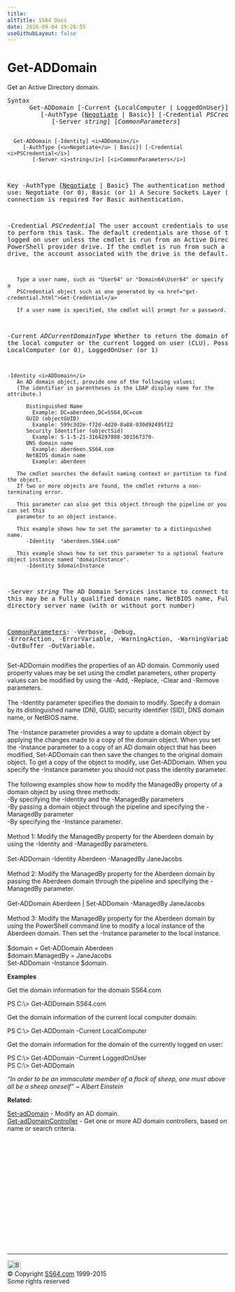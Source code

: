 ```yaml
---
title:
altTitle: SS64 Docs
date: 2016-09-04 19:26:55
useGithubLayout: false
---
```

<!-- #BeginLibraryItem "/Library/head_ps.lbi" --><!-- #EndLibraryItem --><h1>Get-ADDomain</h1> 
<p>Get an Active Directory domain.</p>
<pre>Syntax
      Get-ADDomain [-Current {LocalComputer | LoggedOnUser}]
         [-AuthType {<u>Negotiate</u> | Basic}] [-Credential <i>PSCredential</i>]
            [-Server <i>string</i>] [<i>CommonParameters</i>]

      Get-ADDomain [-Identity] <i>ADDomain</i> 
         [-AuthType {<u>Negotiate</u> | Basic}] [-Credential <i>PSCredential</i>]
            [-Server <i>string</i>] [<i>CommonParameters</i>]

Key
   -AuthType {<u>Negotiate</u> | Basic}
       The authentication method to use: Negotiate (or 0), Basic (or 1)
       A Secure Sockets Layer (SSL) connection is required for Basic authentication.

   -Credential <i>PSCredential</i>
       The user account credentials to use to perform this task.
       The default credentials are those of the currently logged on user unless the
       cmdlet is run from an Active Directory PowerShell provider drive.
       If the cmdlet is run from such a provider drive, the account associated with the drive is the default.

       Type a user name, such as "User64" or "Domain64\User64" or specify a
       PSCredential object such as one generated by <a href="get-credential.html">Get-Credential</a> 

       If a user name is specified, the cmdlet will prompt for a password.

   -Current <i>ADCurrentDomainType</i>
       Whether to return the domain of the local computer or the current logged on user (CLU). 
       Possible values: LocalComputer (or 0), LoggedOnUser (or 1)

    -Identity <i>ADDomain</i>
       An AD domain object, provide one of the following values:
       (The identifier in parentheses is the LDAP display name for the attribute.)

          Distinguished Name
            Example: DC=aberdeen,DC=SS64,DC=com
          GUID (objectGUID)
            Example: 599c3d2e-f72d-4d20-8a88-030d92495f22
          Security Identifier (objectSid)
            Example: S-1-5-21-3164297888-301567370-
          DNS domain name
            Example: aberdeen.SS64.com
          NetBIOS domain name
            Example: aberdeen

       The cmdlet searches the default naming context or partition to find the object.
       If two or more objects are found, the cmdlet returns a non-terminating error.

       This parameter can also get this object through the pipeline or you can set this
       parameter to an object instance.

       This example shows how to set the parameter to a distinguished name.
          -Identity  "aberdeen.SS64.com"

       This example shows how to set this parameter to a optional feature object instance named "domainInstance".
          -Identity $domainInstance

   -Server <i>string</i>
       The AD Domain Services instance to connect to, this may be a Fully qualified domain name,
       NetBIOS name, Fully qualified directory server name (with or without port number)

   <a href="common.html">CommonParameters</a>:
       -Verbose, -Debug, -ErrorAction, -ErrorVariable, -WarningAction, -WarningVariable,
       -OutBuffer -OutVariable.</pre>
<p>Set-ADDomain  modifies the properties of an AD domain. Commonly used property values may be set using the cmdlet parameters, other property values can be modified by using the <span class="code">-Add</span>, <span class="code">-Replace</span>, <span class="code">-Clear</span> and <span class="code">-Remove</span> parameters.<br>
<br>The<span class="code"> -Identity</span> parameter specifies the domain to modify. Specify a domain by its distinguished name (DN), GUID, security identifier (SID), DNS domain name, or NetBIOS name.<br>
<br>The <span class="code">-Instance</span> parameter provides a way to update a domain object by applying the changes made to a copy of the domain object. When you set the <span class="code">-Instance</span> parameter to a copy of an AD domain object that has been modified,  Set-ADDomain  can then save the changes to the original domain object. To get a copy of the object to modify, use  Get-ADDomain. When you specify the -Instance parameter you should not pass the identity parameter. <br>
<br>The following examples show how to modify the ManagedBy property of a domain object by using three methods:<br>
-By specifying the -Identity and the -ManagedBy parameters<br>
-By passing a domain object through the pipeline and specifying the -ManagedBy parameter<br>
-By specifying the -Instance parameter.<br>
<br>Method 1: Modify the ManagedBy property for the Aberdeen domain by using the -Identity and -ManagedBy parameters. <br>
<span class="code"><br>Set-ADDomain -Identity Aberdeen -ManagedBy JaneJacobs <br>
</span><br>Method 2: Modify the ManagedBy property for the Aberdeen domain by passing the Aberdeen domain through the pipeline and
specifying the -ManagedBy parameter.<br>
<br><span class="code">Get-ADDomain Aberdeen | Set-ADDomain -ManagedBy JaneJacobs<br>
</span><br>Method 3: Modify the ManagedBy property for the Aberdeen domain by using the  PowerShell command line to modify a local instance of the Aberdeen domain. Then set the -Instance parameter to the local instance.<br>
<br><span class="code">$domain = Get-ADDomain Aberdeen<br>
$domain.ManagedBy = JaneJacobs<br>
Set-ADDomain -Instance $domain.</span></p>
<p><b>Examples</b></p>
<p>Get the domain information for the domain SS64.com </p>
<p><span class="code">PS C:\&gt; Get-ADDomain SS64.com</span></p>
<p>Get the domain information of the current local computer domain: </p>
<p><span class="code">PS C:\&gt; Get-ADDomain -Current LocalComputer</span></p>
<p>Get the domain information for the domain of the currently logged on user: </p>
<p><span class="code">PS C:\&gt; Get-ADDomain -Current LoggedOnUser<br>
PS C:\&gt; Get-ADDomain</span></p>
<p class="quote"><i>“In order to be an immaculate member of a flock of sheep, one must above all be a sheep oneself” ~ Albert Einstein</i></p>
<p><b>Related:</b></p>
<p><a href="set-addomain.html">Set-adDomain</a> - Modify an AD domain.<br> 
<a href="get-addomaincontroller.html">Get-adDomainController</a> - Get one or more AD domain controllers, based on name or search criteria.</p><!-- #BeginLibraryItem "/Library/foot_ps.lbi" --><p>
<!-- PowerShell300 -->
<ins class="adsbygoogle" style="display:inline-block;width:300px;height:250px" data-ad-client="ca-pub-6140977852749469" data-ad-slot="6253539900"></ins>
<script>
(adsbygoogle = window.adsbygoogle || []).push({});
</script></p>
<hr>
<div id="bl" class="footer"><a href="get-addomain.html#"><img src="../images/top.png" width="30" height="22" alt="Back to the Top"></a></div>
<div id="br" class="footer, tagline">© Copyright <a href="../index.html">SS64.com</a> 1999-2015<br>
Some rights reserved</div><!-- #EndLibraryItem -->

